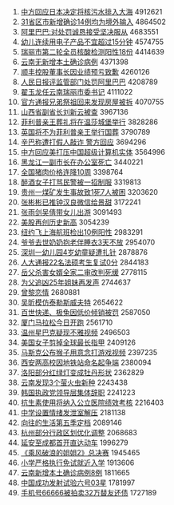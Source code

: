 1. [中方回应日本决定将核污水排入大海](http://www.baidu.com/baidu?cl=3&tn=SE_baiduhomet8_jmjb7mjw&rsv_dl=fyb_top&fr=top1000&wd=%D6%D0%B7%BD%BB%D8%D3%A6%C8%D5%B1%BE%BE%F6%B6%A8%BD%AB%BA%CB%CE%DB%CB%AE%C5%C5%C8%EB%B4%F3%BA%A3) 4912621
1. [31省区市新增确诊14例均为境外输入](http://www.baidu.com/baidu?cl=3&tn=SE_baiduhomet8_jmjb7mjw&rsv_dl=fyb_top&fr=top1000&wd=31%CA%A1%C7%F8%CA%D0%D0%C2%D4%F6%C8%B7%D5%EF14%C0%FD%BE%F9%CE%AA%BE%B3%CD%E2%CA%E4%C8%EB) 4864502
1. [阿里巴巴:对处罚诚恳接受坚决服从](http://www.baidu.com/baidu?cl=3&tn=SE_baiduhomet8_jmjb7mjw&rsv_dl=fyb_top&fr=top1000&wd=%B0%A2%C0%EF%B0%CD%B0%CD%3A%B6%D4%B4%A6%B7%A3%B3%CF%BF%D2%BD%D3%CA%DC%BC%E1%BE%F6%B7%FE%B4%D3) 4683551
1. [幼儿连续用电子产品不宜超过15分钟](http://www.baidu.com/baidu?cl=3&tn=SE_baiduhomet8_jmjb7mjw&rsv_dl=fyb_top&fr=top1000&wd=%D3%D7%B6%F9%C1%AC%D0%F8%D3%C3%B5%E7%D7%D3%B2%FA%C6%B7%B2%BB%D2%CB%B3%AC%B9%FD15%B7%D6%D6%D3) 4574755
1. [瑞丽市第二轮全员核酸检测阳性18份](http://www.baidu.com/baidu?cl=3&tn=SE_baiduhomet8_jmjb7mjw&rsv_dl=fyb_top&fr=top1000&wd=%C8%F0%C0%F6%CA%D0%B5%DA%B6%FE%C2%D6%C8%AB%D4%B1%BA%CB%CB%E1%BC%EC%B2%E2%D1%F4%D0%D418%B7%DD) 4414639
1. [云南无新增本土确诊病例](http://www.baidu.com/baidu?cl=3&tn=SE_baiduhomet8_jmjb7mjw&rsv_dl=fyb_top&fr=top1000&wd=%D4%C6%C4%CF%CE%DE%D0%C2%D4%F6%B1%BE%CD%C1%C8%B7%D5%EF%B2%A1%C0%FD) 4371398
1. [顺丰控股董事长因业绩预亏致歉](http://www.baidu.com/baidu?cl=3&tn=SE_baiduhomet8_jmjb7mjw&rsv_dl=fyb_top&fr=top1000&wd=%CB%B3%B7%E1%BF%D8%B9%C9%B6%AD%CA%C2%B3%A4%D2%F2%D2%B5%BC%A8%D4%A4%BF%F7%D6%C2%C7%B8) 4260126
1. [人民日报评监管部门处罚阿里巴巴](http://www.baidu.com/baidu?cl=3&tn=SE_baiduhomet8_jmjb7mjw&rsv_dl=fyb_top&fr=top1000&wd=%C8%CB%C3%F1%C8%D5%B1%A8%C6%C0%BC%E0%B9%DC%B2%BF%C3%C5%B4%A6%B7%A3%B0%A2%C0%EF%B0%CD%B0%CD) 4208789
1. [翟玉龙任云南瑞丽市委书记](http://www.baidu.com/baidu?cl=3&tn=SE_baiduhomet8_jmjb7mjw&rsv_dl=fyb_top&fr=top1000&wd=%B5%D4%D3%F1%C1%FA%C8%CE%D4%C6%C4%CF%C8%F0%C0%F6%CA%D0%CE%AF%CA%E9%BC%C7) 4111022
1. [官方通报兄弟祭祖回来发现房屋被拆](http://www.baidu.com/baidu?cl=3&tn=SE_baiduhomet8_jmjb7mjw&rsv_dl=fyb_top&fr=top1000&wd=%B9%D9%B7%BD%CD%A8%B1%A8%D0%D6%B5%DC%BC%C0%D7%E6%BB%D8%C0%B4%B7%A2%CF%D6%B7%BF%CE%DD%B1%BB%B2%F0) 4070755
1. [山西省副省长刘新云被查](http://www.baidu.com/baidu?cl=3&tn=SE_baiduhomet8_jmjb7mjw&rsv_dl=fyb_top&fr=top1000&wd=%C9%BD%CE%F7%CA%A1%B8%B1%CA%A1%B3%A4%C1%F5%D0%C2%D4%C6%B1%BB%B2%E9) 3967136
1. [菲利普亲王葬礼将在温莎城堡举行](http://www.baidu.com/baidu?cl=3&tn=SE_baiduhomet8_jmjb7mjw&rsv_dl=fyb_top&fr=top1000&wd=%B7%C6%C0%FB%C6%D5%C7%D7%CD%F5%D4%E1%C0%F1%BD%AB%D4%DA%CE%C2%C9%AF%B3%C7%B1%A4%BE%D9%D0%D0) 3828286
1. [英国将不为菲利普亲王举行国葬](http://www.baidu.com/baidu?cl=3&tn=SE_baiduhomet8_jmjb7mjw&rsv_dl=fyb_top&fr=top1000&wd=%D3%A2%B9%FA%BD%AB%B2%BB%CE%AA%B7%C6%C0%FB%C6%D5%C7%D7%CD%F5%BE%D9%D0%D0%B9%FA%D4%E1) 3790789
1. [辛巴称遭打假人敲诈 警方回应](http://www.baidu.com/baidu?cl=3&tn=SE_baiduhomet8_jmjb7mjw&rsv_dl=fyb_top&fr=top1000&wd=%D0%C1%B0%CD%B3%C6%D4%E2%B4%F2%BC%D9%C8%CB%C7%C3%D5%A9%20%BE%AF%B7%BD%BB%D8%D3%A6) 3694296
1. [中方回应美打压中国超级计算机实体](http://www.baidu.com/baidu?cl=3&tn=SE_baiduhomet8_jmjb7mjw&rsv_dl=fyb_top&fr=top1000&wd=%D6%D0%B7%BD%BB%D8%D3%A6%C3%C0%B4%F2%D1%B9%D6%D0%B9%FA%B3%AC%BC%B6%BC%C6%CB%E3%BB%FA%CA%B5%CC%E5) 3564996
1. [黑龙江一副市长在办公室死亡](http://www.baidu.com/baidu?cl=3&tn=SE_baiduhomet8_jmjb7mjw&rsv_dl=fyb_top&fr=top1000&wd=%BA%DA%C1%FA%BD%AD%D2%BB%B8%B1%CA%D0%B3%A4%D4%DA%B0%EC%B9%AB%CA%D2%CB%C0%CD%F6) 3440221
1. [全国猪肉价格连降10周](http://www.baidu.com/baidu?cl=3&tn=SE_baiduhomet8_jmjb7mjw&rsv_dl=fyb_top&fr=top1000&wd=%C8%AB%B9%FA%D6%ED%C8%E2%BC%DB%B8%F1%C1%AC%BD%B510%D6%DC) 3398764
1. [醉酒女子打骂民警被一招制服](http://www.baidu.com/baidu?cl=3&tn=SE_baiduhomet8_jmjb7mjw&rsv_dl=fyb_top&fr=top1000&wd=%D7%ED%BE%C6%C5%AE%D7%D3%B4%F2%C2%EE%C3%F1%BE%AF%B1%BB%D2%BB%D5%D0%D6%C6%B7%FE) 3319813
1. [贵州一煤矿发生事故致1死7人被困](http://www.baidu.com/baidu?cl=3&tn=SE_baiduhomet8_jmjb7mjw&rsv_dl=fyb_top&fr=top1000&wd=%B9%F3%D6%DD%D2%BB%C3%BA%BF%F3%B7%A2%C9%FA%CA%C2%B9%CA%D6%C21%CB%C07%C8%CB%B1%BB%C0%A7) 3203620
1. [张彬彬已推钟汉良微信给景甜](http://www.baidu.com/baidu?cl=3&tn=SE_baiduhomet8_jmjb7mjw&rsv_dl=fyb_top&fr=top1000&wd=%D5%C5%B1%F2%B1%F2%D2%D1%CD%C6%D6%D3%BA%BA%C1%BC%CE%A2%D0%C5%B8%F8%BE%B0%CC%F0) 3172241
1. [张雨剑吴倩带女儿出游](http://www.baidu.com/baidu?cl=3&tn=SE_baiduhomet8_jmjb7mjw&rsv_dl=fyb_top&fr=top1000&wd=%D5%C5%D3%EA%BD%A3%CE%E2%D9%BB%B4%F8%C5%AE%B6%F9%B3%F6%D3%CE) 3091493
1. [美股再创历史新高](http://www.baidu.com/baidu?cl=3&tn=SE_baiduhomet8_jmjb7mjw&rsv_dl=fyb_top&fr=top1000&wd=%C3%C0%B9%C9%D4%D9%B4%B4%C0%FA%CA%B7%D0%C2%B8%DF) 3054239
1. [纽约飞上海航班检出10例阳性](http://www.baidu.com/baidu?cl=3&tn=SE_baiduhomet8_jmjb7mjw&rsv_dl=fyb_top&fr=top1000&wd=%C5%A6%D4%BC%B7%C9%C9%CF%BA%A3%BA%BD%B0%E0%BC%EC%B3%F610%C0%FD%D1%F4%D0%D4) 2983291
1. [爷爷去世奶奶抱老伴睡衣3天不放](http://www.baidu.com/baidu?cl=3&tn=SE_baiduhomet8_jmjb7mjw&rsv_dl=fyb_top&fr=top1000&wd=%D2%AF%D2%AF%C8%A5%CA%C0%C4%CC%C4%CC%B1%A7%C0%CF%B0%E9%CB%AF%D2%C23%CC%EC%B2%BB%B7%C5) 2954070
1. [深圳一幼儿园4岁幼童疑遭扎针](http://www.baidu.com/baidu?cl=3&tn=SE_baiduhomet8_jmjb7mjw&rsv_dl=fyb_top&fr=top1000&wd=%C9%EE%DB%DA%D2%BB%D3%D7%B6%F9%D4%B04%CB%EA%D3%D7%CD%AF%D2%C9%D4%E2%D4%FA%D5%EB) 2878876
1. [人大通报22名法硕考生复试0分](http://www.baidu.com/baidu?cl=3&tn=SE_baiduhomet8_jmjb7mjw&rsv_dl=fyb_top&fr=top1000&wd=%C8%CB%B4%F3%CD%A8%B1%A822%C3%FB%B7%A8%CB%B6%BF%BC%C9%FA%B8%B4%CA%D40%B7%D6) 2844183
1. [岳父杀害女婿全家二审改判死缓](http://www.baidu.com/baidu?cl=3&tn=SE_baiduhomet8_jmjb7mjw&rsv_dl=fyb_top&fr=top1000&wd=%D4%C0%B8%B8%C9%B1%BA%A6%C5%AE%D0%F6%C8%AB%BC%D2%B6%FE%C9%F3%B8%C4%C5%D0%CB%C0%BB%BA) 2778115
1. [为父追凶25年姐妹再发声](http://www.baidu.com/baidu?cl=3&tn=SE_baiduhomet8_jmjb7mjw&rsv_dl=fyb_top&fr=top1000&wd=%CE%AA%B8%B8%D7%B7%D0%D725%C4%EA%BD%E3%C3%C3%D4%D9%B7%A2%C9%F9) 2744637
1. [曾黎恋情](http://www.baidu.com/baidu?cl=3&tn=SE_baiduhomet8_jmjb7mjw&rsv_dl=fyb_top&fr=top1000&wd=%D4%F8%C0%E8%C1%B5%C7%E9) 2680881
1. [吴昕模仿泰勒斯威夫特](http://www.baidu.com/baidu?cl=3&tn=SE_baiduhomet8_jmjb7mjw&rsv_dl=fyb_top&fr=top1000&wd=%CE%E2%EA%BF%C4%A3%B7%C2%CC%A9%C0%D5%CB%B9%CD%FE%B7%F2%CC%D8) 2654622
1. [百世快递、极兔因低价倾销被罚](http://www.baidu.com/baidu?cl=3&tn=SE_baiduhomet8_jmjb7mjw&rsv_dl=fyb_top&fr=top1000&wd=%B0%D9%CA%C0%BF%EC%B5%DD%A1%A2%BC%AB%CD%C3%D2%F2%B5%CD%BC%DB%C7%E3%CF%FA%B1%BB%B7%A3) 2587050
1. [厦门马拉松今日开跑](http://www.baidu.com/baidu?cl=3&tn=SE_baiduhomet8_jmjb7mjw&rsv_dl=fyb_top&fr=top1000&wd=%CF%C3%C3%C5%C2%ED%C0%AD%CB%C9%BD%F1%C8%D5%BF%AA%C5%DC) 2561710
1. [温州星巴克疑现不雅视频](http://www.baidu.com/baidu?cl=3&tn=SE_baiduhomet8_jmjb7mjw&rsv_dl=fyb_top&fr=top1000&wd=%CE%C2%D6%DD%D0%C7%B0%CD%BF%CB%D2%C9%CF%D6%B2%BB%D1%C5%CA%D3%C6%B5) 2496503
1. [美国女子剪掉全球最长指甲](http://www.baidu.com/baidu?cl=3&tn=SE_baiduhomet8_jmjb7mjw&rsv_dl=fyb_top&fr=top1000&wd=%C3%C0%B9%FA%C5%AE%D7%D3%BC%F4%B5%F4%C8%AB%C7%F2%D7%EE%B3%A4%D6%B8%BC%D7) 2409126
1. [马斯克公布猴子用意念打游戏视频](http://www.baidu.com/baidu?cl=3&tn=SE_baiduhomet8_jmjb7mjw&rsv_dl=fyb_top&fr=top1000&wd=%C2%ED%CB%B9%BF%CB%B9%AB%B2%BC%BA%EF%D7%D3%D3%C3%D2%E2%C4%EE%B4%F2%D3%CE%CF%B7%CA%D3%C6%B5) 2397235
1. [西安两高校因地铁站命名起争端](http://www.baidu.com/baidu?cl=3&tn=SE_baiduhomet8_jmjb7mjw&rsv_dl=fyb_top&fr=top1000&wd=%CE%F7%B0%B2%C1%BD%B8%DF%D0%A3%D2%F2%B5%D8%CC%FA%D5%BE%C3%FC%C3%FB%C6%F0%D5%F9%B6%CB) 2380094
1. [洛阳部分红绿灯变成牡丹形状](http://www.baidu.com/baidu?cl=3&tn=SE_baiduhomet8_jmjb7mjw&rsv_dl=fyb_top&fr=top1000&wd=%C2%E5%D1%F4%B2%BF%B7%D6%BA%EC%C2%CC%B5%C6%B1%E4%B3%C9%C4%B5%B5%A4%D0%CE%D7%B4) 2362829
1. [云南发现3个萤火虫新种](http://www.baidu.com/baidu?cl=3&tn=SE_baiduhomet8_jmjb7mjw&rsv_dl=fyb_top&fr=top1000&wd=%D4%C6%C4%CF%B7%A2%CF%D63%B8%F6%D3%A9%BB%F0%B3%E6%D0%C2%D6%D6) 2243438
1. [韩国执政党领导层集体辞职](http://www.baidu.com/baidu?cl=3&tn=SE_baiduhomet8_jmjb7mjw&rsv_dl=fyb_top&fr=top1000&wd=%BA%AB%B9%FA%D6%B4%D5%FE%B5%B3%C1%EC%B5%BC%B2%E3%BC%AF%CC%E5%B4%C7%D6%B0) 2241223
1. [抗生素使用将纳入公立医院绩效考核](http://www.baidu.com/baidu?cl=3&tn=SE_baiduhomet8_jmjb7mjw&rsv_dl=fyb_top&fr=top1000&wd=%BF%B9%C9%FA%CB%D8%CA%B9%D3%C3%BD%AB%C4%C9%C8%EB%B9%AB%C1%A2%D2%BD%D4%BA%BC%A8%D0%A7%BF%BC%BA%CB) 2216403
1. [中学设置情绪发泄室解压](http://www.baidu.com/baidu?cl=3&tn=SE_baiduhomet8_jmjb7mjw&rsv_dl=fyb_top&fr=top1000&wd=%D6%D0%D1%A7%C9%E8%D6%C3%C7%E9%D0%F7%B7%A2%D0%B9%CA%D2%BD%E2%D1%B9) 2181138
1. [向往的生活第五季定档](http://www.baidu.com/baidu?cl=3&tn=SE_baiduhomet8_jmjb7mjw&rsv_dl=fyb_top&fr=top1000&wd=%CF%F2%CD%F9%B5%C4%C9%FA%BB%EE%B5%DA%CE%E5%BC%BE%B6%A8%B5%B5) 2089146
1. [杭州部分行政区划优化调整](http://www.baidu.com/baidu?cl=3&tn=SE_baiduhomet8_jmjb7mjw&rsv_dl=fyb_top&fr=top1000&wd=%BA%BC%D6%DD%B2%BF%B7%D6%D0%D0%D5%FE%C7%F8%BB%AE%D3%C5%BB%AF%B5%F7%D5%FB) 2068683
1. [延安至成都首开直达动车](http://www.baidu.com/baidu?cl=3&tn=SE_baiduhomet8_jmjb7mjw&rsv_dl=fyb_top&fr=top1000&wd=%D1%D3%B0%B2%D6%C1%B3%C9%B6%BC%CA%D7%BF%AA%D6%B1%B4%EF%B6%AF%B3%B5) 1996279
1. [《乘风破浪的姐姐2》总决赛](http://www.baidu.com/baidu?cl=3&tn=SE_baiduhomet8_jmjb7mjw&rsv_dl=fyb_top&fr=top1000&wd=%A1%B6%B3%CB%B7%E7%C6%C6%C0%CB%B5%C4%BD%E3%BD%E32%A1%B7%D7%DC%BE%F6%C8%FC) 1945465
1. [小学严格执行免试就近入学](http://www.baidu.com/baidu?cl=3&tn=SE_baiduhomet8_jmjb7mjw&rsv_dl=fyb_top&fr=top1000&wd=%D0%A1%D1%A7%D1%CF%B8%F1%D6%B4%D0%D0%C3%E2%CA%D4%BE%CD%BD%FC%C8%EB%D1%A7) 1913606
1. [云南新增本土确诊病例8例](http://www.baidu.com/baidu?cl=3&tn=SE_baiduhomet8_jmjb7mjw&rsv_dl=fyb_top&fr=top1000&wd=%D4%C6%C4%CF%D0%C2%D4%F6%B1%BE%CD%C1%C8%B7%D5%EF%B2%A1%C0%FD8%C0%FD) 1811665
1. [中国成功发射试验六号03星](http://www.baidu.com/baidu?cl=3&tn=SE_baiduhomet8_jmjb7mjw&rsv_dl=fyb_top&fr=top1000&wd=%D6%D0%B9%FA%B3%C9%B9%A6%B7%A2%C9%E4%CA%D4%D1%E9%C1%F9%BA%C503%D0%C7) 1781997
1. [手机号66666被拍卖32万替友还债](http://www.baidu.com/baidu?cl=3&tn=SE_baiduhomet8_jmjb7mjw&rsv_dl=fyb_top&fr=top1000&wd=%CA%D6%BB%FA%BA%C566666%B1%BB%C5%C4%C2%F432%CD%F2%CC%E6%D3%D1%BB%B9%D5%AE) 1727189